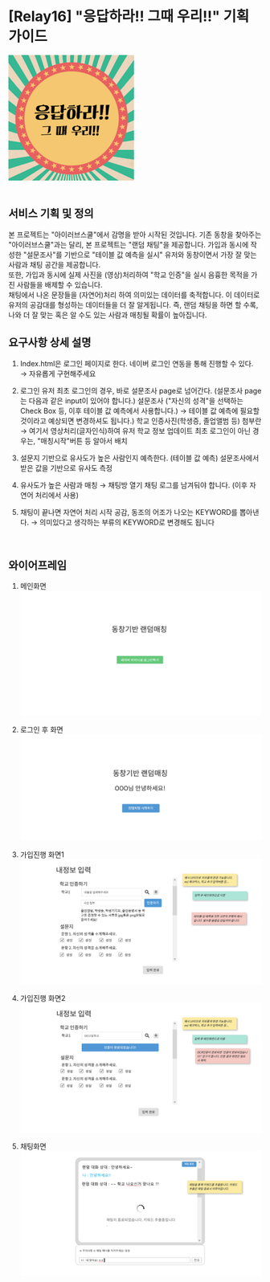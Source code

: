# [Relay16] "응답하라!! 그때 우리!!" 기획 가이드
<img src="/images/logo.png" width="250" height="250">
<br/>
<br/>

## 서비스 기획 및 정의
본 프로젝트는 "아이러브스쿨"에서 감명을 받아 시작된 것입니다.
기존 동창을 찾아주는 "아이러브스쿨"과는 달리, 본 프로젝트는 "랜덤 채팅"을 제공합니다.
가입과 동시에 작성한 "설문조사"를 기반으로 "테이블 값 예측을 실시"
유저와 동창이면서 가장 잘 맞는 사람과 채팅 공간을 제공합니다. <br/>
또한, 가입과 동시에 실제 사진을 (영상)처리하여 "학교 인증"을 실시
음흉한 목적을 가진 사람들을 배제할 수 있습니다. <br/>
채팅에서 나온 문장들을 (자연어)처리 하여 의미있는 데이터를 축적합니다.
이 데이터로 유저의 공감대를 형성하는 데이터들을 더 잘 알게됩니다.
즉, 랜덤 채팅을 하면 할 수록, 나와 더 잘 맞는 혹은 알 수도 있는 사람과 매칭될 확률이 높아집니다.

## 요구사항 상세 설명
1. Index.html은 로그인 페이지로 한다.
네이버 로그인 연동을 통해 진행할 수 있다.
→ 자유롭게 구현해주세요<br/>

2. 로그인
유저 최초 로그인의 경우, 바로 설문조사 page로 넘어간다.
(설문조사 page는 다음과 같은 input이 있어야 합니다.)
설문조사 ("자신의 성격"을 선택하는 Check Box 등, 이후 테이블 값 예측에서 사용합니다.) → 테이블 값 예측에 필요할 것이라고 예상되면 변경하셔도 됩니다.)
학교 인증사진(학생증, 졸업앨범 등) 첨부란 → 여기서 영상처리(글자인식)하여 유저 학교 정보 업데이트
최초 로그인이 아닌 경우는, "매칭시작"버튼 등 알아서 배치</br>

3. 설문지 기반으로 유사도가 높은 사람인지 예측한다. (테이블 값 예측)
설문조사에서 받은 값을 기반으로 유사도 측정 <br/>

4. 유사도가 높은 사람과 매칭 → 채팅방 열기
채팅 로그를 남겨둬야 합니다. (이후 자연어 처리에서 사용) <br/>

5. 채팅이 끝나면 자연어 처리 시작
공감, 동조의 어조가 나오는 KEYWORD를 뽑아낸다.
→ 의미있다고 생각하는 부류의 KEYWORD로 변경해도 됩니다 <br/>

<br/>

## 와이어프레임
1. 메인화면 <br/>
![메인화면](./images/index.html.png)

2. 로그인 후 화면 <br/>
![로그인 후 화면](./images/main.png)

3. 가입진행 화면1 <br/>
![가입화면1](./images/signup1.png)

4. 가입진행 화면2 <br/>
![가입화면2](./images/signup2.png)

5. 채팅화면 <br/>
![채팅화면](./images/chat.png)